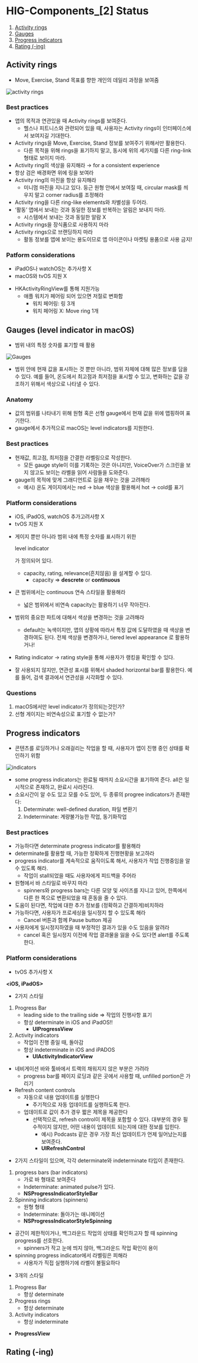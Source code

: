 # HIG-Components_[2] Status

1. [Activity rings](#Activity-rings)
2. [Gauges](#Gauges-(level-indicator-in-macOS))
3. [Progress indicators](#Progress-indicators)
4. [Rating (-ing)](Rating-(-ing))



## Activity rings

- Move, Exercise, Stand 목표를 향한 개인의 데일리 과정을 보여줌

![activity rings](https://docs-assets.developer.apple.com/published/715b90d471efa2d8c388287bc5fe1700/components-activity-ring-intro@2x.png)

### Best practices

- 앱의 목적과 연관있을 때 Activity rings를 보여준다.
  - 헬스나 피트니스와 관련되어 있을 때, 사용자는 Activity rings이 인터페이스에서 보여지길 기대한다.
- Activity rings을 Move, Exercise, Stand 정보를 보여주기 위해서만 활용한다.
  - 다른 목적을 위해 rings을 표기하지 말고, 동시에 위의 세가지를 다른  ring-link 형태로 보이지 마라.
- Activity ring의 색상을 유지해라 → for a consistent experience
- 항상 검은 배경화면 위에 링을 보여라
- Activity ring의 마진을 항상 유지해라
  - 미니멈 마진을 지니고 있다. 둥근 원형 안에서 보여질 때, circular mask를 씌우지 말고 corner radius를 조정해라
- Activity ring을 다른 ring-like elements와 차별성을 두어라.
- ‘활동’ 앱에서 보내는 것과 동일한 정보를 반복하는 알림은 보내지 마라.
  - 시스템에서 보내는 것과 동일한 알람 X
- Activity rings을 장식품으로 사용하지 마라
- Activity rings으로 브랜딩하지 마라
  - 활동 정보를 앱에 보이는 용도이므로 앱 아이콘이나 마켓팅 용품으로 사용 금지!

### Patform considerations

- iPadOS나 watchOS는 추가사항 X
- macOS와 tvOS 지원 X

**<iOS>**

- HKActivityRingView를 통해 지원가능
  - 애플 워치가 페어링 되어 있으면 저절로 변화함
    - 워치 페어링: 링 3개
    - 워치 페어링 X: Move ring 1개



## Gauges (level indicator in macOS)

- 범위 내의 특정 숫자를 표기할 때 활용

![Gauges](https://docs-assets.developer.apple.com/published/f32c347212ea5d73bc63f86d1a866225/components-gauges-intro@2x.png)

- 범위 안에 현재 값을 표시하는 것 뿐만 아니라, 범위 자체에 대해 많은 정보를 담을 수 있다. 예를 들어, 온도에서 최고점과 최저점을 표시할 수 있고, 변화하는 값을 강조하기 위해서 색상으로 나타낼 수 있다.

### Anatomy

- 값의 범위를 나타내기 위해 원형 혹은 선형 gauge에서 현재 값을 위에 맵핑하여 표기한다.
- gauge에서 추가적으로 macOS는 level indicators를 지원한다.

### Best practices

- 현재값, 최고점, 최저점을 간결한 라벨링으로 작성한다.
  - 모든 gauge style이 이를 기록하는 것은 아니지만, VoiceOver가 스크린을 보지 않고도 보이는 라벨을 읽어 사람들을 도와준다.
- gauge의 목적에 맞게 그래디언트로 길을 채우는 것을 고려해라
  - 예시) 온도 게이지에서는 red → blue 색상을 활용해서 hot → cold를 표기

### Platform considerations

- iOS, iPadOS, watchOS 추가고려사항 X
- tvOS 지원 X

**<macOS>**

- 게이지 뿐만 아니라 범위 내에 특정 숫자를 표시하기 위한 

  level indicator

  가 정의되어 있다.

  - capacity, rating, relevance(흔치않음) 을 설계할 수 있다.
    - capacity ⇒ **descrete** or **continuous**

- 큰 범위에서는 continuous 연속 스타일을 활용해라

  - 넓은 범위에서 비연속 capacity는 활용하기 너무 작아진다.

- 범위의 중요한 파트에 대해서 색상을 변경하는 것을 고려해라

  - default는 녹색이지만, 앱의 상황에 따라서 특정 값에 도달하였을 때 색상을 변경하여도 된다. 전체 색상을 변경하거나, tiered level appearance 로 활용하거나!

- Rating indicator → rating style을 통해 사용자가 랭킹을 확인할 수 있다.

- 잘 사용되지 않지만, 연관성 표시를 위해서 shaded horizontal bar를 활용한다. 예를 들어, 검색 결과에서 연관성을 시각화할 수 있다.

### Questions

1. macOS에서만 level indicator가 정의되는것인가?
2. 선형 게이지는 비연속성으로 표기할 수 없는가?



## Progress indicators

- 콘텐츠를 로딩하거나 오래걸리는 작업을 할 때, 사용자가 앱이 진행 중인 상태를 확인하기 위함

![indicators](https://docs-assets.developer.apple.com/published/983ffd361839ffc1360b1542a8205a45/components-progress-indicators-intro@2x.png)

- some progress indicators는 완료될 때까지 소요시간을 표기하여 준다. all은 일시적으로 존재하고, 완료시 사라진다.
- 소요시간이 알 수도 있고 모를 수도 있어, 두 종류의 progree indicators가 존재한다:
  1. Determinate: well-defined duration, 파일 변환기
  2. Indeterminate: 계량불가능한 작업, 동기화작업

### Best practices

- 가능하다면 determinate progress indicator를 활용해라
- determinate를 활용할 때, 가능한 정확하게 진행현황을 보고하라
- progress indicator를 계속적으로 움직이도록 해서, 사용자가 작업 진행중임을 알 수 있도록 해라.
  - 작업이 stall되었을 때도 사용자에게 피드백을 주어라
- 원형에서 바 스타일로 바꾸지 마라
  - spinners와 progress bars는 다른 모양 및 사이즈를 지니고 있어, 한쪽에서 다른 한 쪽으로 변환되었을 때 혼동을 줄 수 있다.
- 도움이 된다면, 작업에 대한 추가 정보를 (정확하고 간결하게)비치하라
- 가능하다면, 사용자가 프로세싱을 일시정지 할 수 있도록 해라
  - Cancel 버튼과 함께 Pause button 제공
- 사용자에게 일시정지하였을 때 부정적인 결과가 있을 수도 있음을 알려라
  - cancel 혹은 일시정지 이전에 작업 결과물을 잃을 수도 있다면 alert를 주도록 한다.

### Platform considerations

- tvOS 추가사항 X

**<iOS, iPadOS>**

- 2가지 스타일

1. Progress Bar
   - leading side to the trailing side ⇒ 작업의 진행사항 표기
   - 항상 determinate in iOS and iPadOS!!
     - **UIProgressView**
2. Activity indicators
   - 작업이 진행 중일 때, 돌아감
   - 항상 indeterminate in iOS and iPADOS
     - **UIActivityIndicatorView**

- 네비게이션 바와 툴바에서 트랙의 채워지지 않은 부분은 가려라
  - progress bar를 페이지 로딩과 같은 곳에서 사용할 때, unfilled portion은 가리기
- Refresh content controls
  - 자동으로 내용 업데이트를 실행한다
    - 주기적으로 자동 업데이트를 실행하도록 한다.
  - 업데이트로 값이 추가 경우 짧은 제목을 제공한다
    - 선택적으로, refresh control이 제목을 포함할 수 있다. 대부분의 경우 필수적이지 않지만, 어떤 내용이 업데이트 되는지에 대한 정보를 입힌다.
      - 예시) Podcasts 같은 경우 가장 최신 업데이트가 언제 일어났는지를 보여준다.
      - **UIRefreshControl**

**<macOS>**

- 2가지 스타일이 있으며, 각각 determinate와 indeterminate 타입이 존재한다.

1. progress bars (bar indicators)
   - 가로 바 형태로 보여준다
   - Indeterminate: animated pulse가 있다.
   - **NSProgressIndicatorStyleBar**
2. Spinning indicators (spinners)
   - 원형 형태
   - Indeterminate: 돌아가는 애니메이션
   - **NSProgressIndicatorStyleSpinning**

- 공간이 제한적이거나, 백그라운드 작업의 상태를 확인하고자 할 때 spinning progress를 선호한다.
  - spinners가 작고 눈에 띄지 않아, 백그라운드 작업 확인이 용이
- spinning progress indicator에서 라벨링은 피해라
  - 사용자가 직접 실행하기에 라벨이 불필요하다

**<watchOS>**

- 3개의 스타일

1. Progress Bar
   - 항상 determinate
2. Progress rings
   - 항상 determinate
3. Activity indicators
   - 항상 indeterminate

- **ProgressView**



## Rating (-ing)